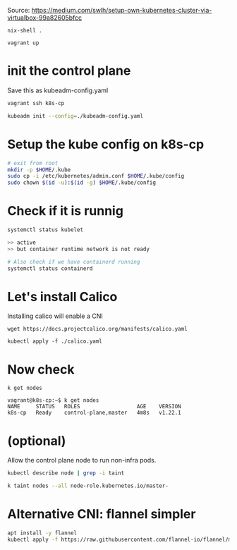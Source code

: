 Source: https://medium.com/swlh/setup-own-kubernetes-cluster-via-virtualbox-99a82605bfcc


```
nix-shell .

vagrant up
```

# init the control plane

Save this as kubeadm-config.yaml

```sh
vagrant ssh k8s-cp

kubeadm init --config=./kubeadm-config.yaml
```


# Setup the kube config on k8s-cp

```sh
# exit from root
mkdir -p $HOME/.kube
sudo cp -i /etc/kubernetes/admin.conf $HOME/.kube/config
sudo chown $(id -u):$(id -g) $HOME/.kube/config
```

# Check if it is runnig

```sh
systemctl status kubelet

>> active
>> but container runtime network is not ready

# Also check if we have containerd running
systemctl status containerd
```

# Let's install Calico

Installing calico will enable a CNI

```
wget https://docs.projectcalico.org/manifests/calico.yaml

kubectl apply -f ./calico.yaml

```

# Now check

```
k get nodes

vagrant@k8s-cp:~$ k get nodes
NAME     STATUS   ROLES                  AGE    VERSION
k8s-cp   Ready    control-plane,master   4m8s   v1.22.1
```


# (optional)

Allow the control plane node to run non-infra pods.

```sh
kubectl describe node | grep -i taint

k taint nodes --all node-role.kubernetes.io/master-
```

# Alternative CNI: flannel simpler


```sh
apt install -y flannel
kubectl apply -f https://raw.githubusercontent.com/flannel-io/flannel/master/Documentation/kube-flannel.yml
```
